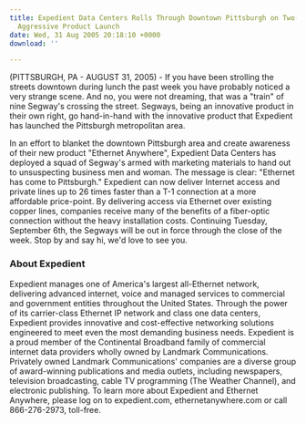 ```yaml
---
title: Expedient Data Centers Rolls Through Downtown Pittsburgh on Two-Wheels During
  Aggressive Product Launch
date: Wed, 31 Aug 2005 20:18:10 +0000
download: ''

---
```

(PITTSBURGH, PA - AUGUST 31, 2005) - If you have been strolling the streets downtown during lunch the past week you have probably noticed a very strange scene. And no, you were not dreaming, that was a "train" of nine Segway's crossing the street. Segways, being an innovative product in their own right, go hand-in-hand with the innovative product that Expedient has launched the Pittsburgh metropolitan area.

In an effort to blanket the downtown Pittsburgh area and create awareness of their new product "Ethernet Anywhere", Expedient Data Centers has deployed a squad of Segway's armed with marketing materials to hand out to unsuspecting business men and woman. The message is clear: "Ethernet has come to Pittsburgh." Expedient can now deliver Internet access and private lines up to 26 times faster than a T-1 connection at a more affordable price-point. By delivering access via Ethernet over existing copper lines, companies receive many of the benefits of a fiber-optic connection without the heavy installation costs. Continuing Tuesday, September 6th, the Segways will be out in force through the close of the week. Stop by and say hi, we'd love to see you.

### About Expedient

Expedient manages one of America's largest all-Ethernet network, delivering advanced internet, voice and managed services to commercial and government entities throughout the United States. Through the power of its carrier-class Ethernet IP network and class one data centers, Expedient provides innovative and cost-effective networking solutions engineered to meet even the most demanding business needs. Expedient is a proud member of the Continental Broadband family of commercial internet data providers wholly owned by Landmark Communications. Privately owned Landmark Communications' companies are a diverse group of award-winning publications and media outlets, including newspapers, television broadcasting, cable TV programming (The Weather Channel), and electronic publishing. To learn more about Expedient and Ethernet Anywhere, please log on to expedient.com, ethernetanywhere.com or call 866-276-2973, toll-free.